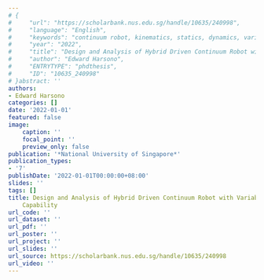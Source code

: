 ```yaml
---
# {
#     "url": "https://scholarbank.nus.edu.sg/handle/10635/240998",
#     "language": "English",
#     "keywords": "continuum robot, kinematics, statics, dynamics, variable stiffness",
#     "year": "2022",
#     "title": "Design and Analysis of Hybrid Driven Continuum Robot with Variable Stiffness Capability",
#     "author": "Edward Harsono",
#     "ENTRYTYPE": "phdthesis",
#     "ID": "10635_240998"
# }abstract: ''
authors:
- Edward Harsono
categories: []
date: '2022-01-01'
featured: false
image:
    caption: ''
    focal_point: ''
    preview_only: false
publication: '*National University of Singapore*'
publication_types:
- '7'
publishDate: '2022-01-01T00:00:00+08:00'
slides: ''
tags: []
title: Design and Analysis of Hybrid Driven Continuum Robot with Variable Stiffness
    Capability
url_code: ''
url_dataset: ''
url_pdf: ''
url_poster: ''
url_project: ''
url_slides: ''
url_source: https://scholarbank.nus.edu.sg/handle/10635/240998
url_video: ''
---
```

